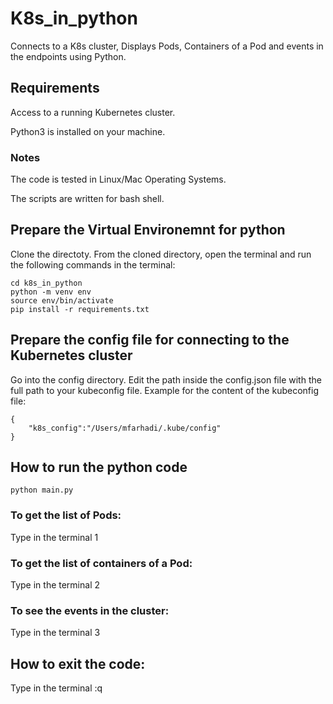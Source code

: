 # K8s_in_python
Connects to a K8s cluster, Displays Pods, Containers of a Pod and events in the endpoints using Python.
## Requirements
Access to a running Kubernetes cluster.

Python3 is installed on your machine.

### Notes
The code is tested in Linux/Mac Operating Systems.

The scripts are written for bash shell.

## Prepare the Virtual Environemnt for python

Clone the directoty.
From the cloned directory, open the terminal and run the following commands in the terminal:
```
cd k8s_in_python
python -m venv env
source env/bin/activate
pip install -r requirements.txt
```
## Prepare the config file for connecting to the Kubernetes cluster
Go into the config directory.
Edit the path inside the config.json file with the full path to your kubeconfig file.
Example for the content of the kubeconfig file:
```
{
    "k8s_config":"/Users/mfarhadi/.kube/config"
}
```

## How to run the python code
```
python main.py
```
### To get the list of Pods:
Type in the terminal 1
### To get the list of containers of a Pod:
Type in the terminal 2
### To see the events in the cluster:
Type in the terminal 3

## How to exit the code:
Type in the terminal :q
